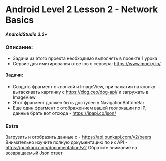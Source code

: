 # Android Level 2 Lesson 2 - Network Basics

##### AndroidStudio 3.2+

### Описание:
  * Задачи из этого проекта необходимо выполнять в проекте 1 урока
  * Сервис для имитирования ответов с сервера: https://www.mocky.io/
  
#### Задачи:
  * Создать фрагмент с кнопкой и ImageView, при нажатии на кнопку вытаскивать картинку с https://dog.ceo/dog-api/ и загружать в ImageView
  * Этот фрагмент должен быть доступен в NavigationBottomBar
  * Еще один фрагмент с отображением вашей геолокации по IP, данные брать вот отсюда - https://ipapi.co/json/

### Extra
  Загрузить и отобразить данные с - https://api.punkapi.com/v2/beers
  Внимательно изучите полную документацию по их API - https://punkapi.com/documentation/v2
  Обратите внимание на возвращаемый Json ответ